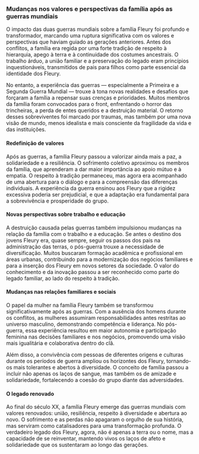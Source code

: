 
### Mudanças nos valores e perspectivas da família após as guerras mundiais

O impacto das duas guerras mundiais sobre a família Fleury foi profundo e transformador, marcando uma ruptura significativa com os valores e perspectivas que haviam guiado as gerações anteriores. Antes dos conflitos, a família era regida por uma forte tradição de respeito à hierarquia, apego à terra e à continuidade dos costumes ancestrais. O trabalho árduo, a união familiar e a preservação do legado eram princípios inquestionáveis, transmitidos de pais para filhos como parte essencial da identidade dos Fleury.

No entanto, a experiência das guerras — especialmente a Primeira e a Segunda Guerra Mundial — trouxe à tona novas realidades e desafios que forçaram a família a repensar suas crenças e prioridades. Muitos membros da família foram convocados para o front, enfrentando o horror das trincheiras, a perda de entes queridos e a destruição material. O retorno desses sobreviventes foi marcado por traumas, mas também por uma nova visão de mundo, menos idealista e mais consciente da fragilidade da vida e das instituições.

#### Redefinição de valores

Após as guerras, a família Fleury passou a valorizar ainda mais a paz, a solidariedade e a resiliência. O sofrimento coletivo aproximou os membros da família, que aprenderam a dar maior importância ao apoio mútuo e à empatia. O respeito à tradição permaneceu, mas agora era acompanhado de uma abertura para o diálogo e para a compreensão das diferenças individuais. A experiência da guerra ensinou aos Fleury que a rigidez excessiva poderia ser prejudicial, e que a adaptação era fundamental para a sobrevivência e prosperidade do grupo.

#### Novas perspectivas sobre trabalho e educação

A destruição causada pelas guerras também impulsionou mudanças na relação da família com o trabalho e a educação. Se antes o destino dos jovens Fleury era, quase sempre, seguir os passos dos pais na administração das terras, o pós-guerra trouxe a necessidade de diversificação. Muitos buscaram formação acadêmica e profissional em áreas urbanas, contribuindo para a modernização dos negócios familiares e para a inserção dos Fleury em novos setores da sociedade. O valor do conhecimento e da inovação passou a ser reconhecido como parte do legado familiar, ao lado do respeito à tradição.

#### Mudanças nas relações familiares e sociais

O papel da mulher na família Fleury também se transformou significativamente após as guerras. Com a ausência dos homens durante os conflitos, as mulheres assumiram responsabilidades antes restritas ao universo masculino, demonstrando competência e liderança. No pós-guerra, essa experiência resultou em maior autonomia e participação feminina nas decisões familiares e nos negócios, promovendo uma visão mais igualitária e colaborativa dentro do clã.

Além disso, a convivência com pessoas de diferentes origens e culturas durante os períodos de guerra ampliou os horizontes dos Fleury, tornando-os mais tolerantes e abertos à diversidade. O conceito de família passou a incluir não apenas os laços de sangue, mas também os de amizade e solidariedade, fortalecendo a coesão do grupo diante das adversidades.

#### O legado renovado

Ao final do século XX, a família Fleury emerge das guerras mundiais com valores renovados: união, resiliência, respeito à diversidade e abertura ao novo. O sofrimento e as perdas não apagaram o orgulho de sua história, mas serviram como catalisadores para uma transformação profunda. O verdadeiro legado dos Fleury, agora, não é apenas a terra ou o nome, mas a capacidade de se reinventar, mantendo vivos os laços de afeto e solidariedade que os sustentaram ao longo das gerações.
```
